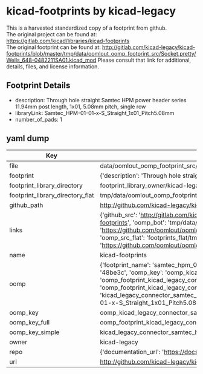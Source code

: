 # kicad-footprints by kicad-legacy  
This is a harvested standardized copy of a footprint from github.  
The original project can be found at:  
https://gitlab.com/kicad/libraries/kicad-footprints  
The original footprint can be found at:
http://gitlab.com/kicad-legacy/kicad-footprints/blob/master/tmp/data/oomlout_oomp_footprint_src/Socket.pretty/Wells_648-0482211SA01.kicad_mod
Please consult that link for additional, details, files, and license information.  
## Footprint Details
* description: Through hole straight Samtec HPM power header series 11.94mm post length, 1x01, 5.08mm pitch, single row  
* libraryLink: Samtec_HPM-01-01-x-S_Straight_1x01_Pitch5.08mm  
* number_of_pads: 1  
## yaml dump  
| Key | Value |  
| --- | --- |  
| file | data/oomlout_oomp_footprint_src/kicad-footprints/Connector_Samtec_HPM_THT.pretty/Samtec_HPM-01-01-x-S_Straight_1x01_Pitch5.08mm.kicad_mod |  
| footprint | {'description': 'Through hole straight Samtec HPM power header series 11.94mm post length, 1x01, 5.08mm pitch, single row', 'libraryLink': 'Samtec_HPM-01-01-x-S_Straight_1x01_Pitch5.08mm', 'number_of_pads': 1} |  
| footprint_library_directory | footprint_library_owner/kicad-legacy_kicad-footprints |  
| footprint_library_directory_flat | tmp/data/oomlout_oomp_footprint_src/footprints_flat/kicad_legacy_connector_samtec_hpm_tht_samtec_hpm_01_01_x_s_straight_1x01_pitch5_08mm/working |  
| github_path | http://github.com/kicad-legacy/kicad-footprints/blob/master/tmp/data/oomlout_oomp_footprint_src/Connector_Samtec_HPM_THT.pretty/Samtec_HPM-01-01-x-S_Straight_1x01_Pitch5.08mm.kicad_mod |  
| links | {'github_src': 'http://gitlab.com/kicad-legacy/kicad-footprints/blob/master/tmp/data/oomlout_oomp_footprint_src/Socket.pretty/Wells_648-0482211SA01.kicad_mod', 'github_src_repo': 'https://gitlab.com/kicad/libraries/kicad-footprints', 'oomp_bot': 'tmp/data/oomlout_oomp_footprint_src/footprints/kicad_legacy_connector_samtec_hpm_tht_samtec_hpm_01_01_x_s_straight_1x01_pitch5_08mm/working', 'oomp_bot_github': 'https://github.com/oomlout/oomlout_oomp_footprint_bot/tree/main/tmp/data/oomlout_oomp_footprint_src/footprints/kicad_legacy_connector_samtec_hpm_tht_samtec_hpm_01_01_x_s_straight_1x01_pitch5_08mm/working', 'oomp_src_flat': 'footprints_flat/tmp/data/oomlout_oomp_footprint_src/footprints_flat/kicad_legacy_connector_samtec_hpm_tht_samtec_hpm_01_01_x_s_straight_1x01_pitch5_08mm/working', 'oomp_src_flat_github': 'https://github.com/oomlout/oomlout_oomp_footprint_src/tree/main/tmp/data/oomlout_oomp_footprint_src/footprints_flat/kicad_legacy_connector_samtec_hpm_tht_samtec_hpm_01_01_x_s_straight_1x01_pitch5_08mm/working'} |  
| name | kicad-footprints |  
| oomp | {'footprint_name': 'samtec_hpm_01_01_x_s_straight_1x01_pitch5_08mm', 'library_name': 'connector_samtec_hpm_tht', 'md5': '48be3c9e7a71335623a4ad3d7b815d1b', 'md5_10': '48be3c9e7a', 'md5_5': '48be3', 'md5_6': '48be3c', 'oomp_key': 'oomp_kicad_legacy_connector_samtec_hpm_tht_samtec_hpm_01_01_x_s_straight_1x01_pitch5_08mm', 'oomp_key_extra': 'oomp_footprint_kicad_legacy_connector_samtec_hpm_tht_samtec_hpm_01_01_x_s_straight_1x01_pitch5_08mm', 'oomp_key_full': 'oomp_footprint_kicad_legacy_connector_samtec_hpm_tht_samtec_hpm_01_01_x_s_straight_1x01_pitch5_08mm_48be3c', 'oomp_key_simple': 'kicad_legacy_connector_samtec_hpm_tht_samtec_hpm_01_01_x_s_straight_1x01_pitch5_08mm', 'original_filename': 'data/oomlout_oomp_footprint_src/kicad-footprints/Connector_Samtec_HPM_THT.pretty/Samtec_HPM-01-01-x-S_Straight_1x01_Pitch5.08mm.kicad_mod', 'owner_name': 'kicad_legacy'} |  
| oomp_key | oomp_kicad_legacy_connector_samtec_hpm_tht_samtec_hpm_01_01_x_s_straight_1x01_pitch5_08mm |  
| oomp_key_full | oomp_footprint_kicad_legacy_connector_samtec_hpm_tht_samtec_hpm_01_01_x_s_straight_1x01_pitch5_08mm |  
| oomp_key_simple | kicad_legacy_connector_samtec_hpm_tht_samtec_hpm_01_01_x_s_straight_1x01_pitch5_08mm |  
| owner | kicad-legacy |  
| repo | {'documentation_url': 'https://docs.github.com/rest/repos/repos#get-a-repository', 'message': 'Not Found'} |  
| url | http://github.com/kicad-legacy/kicad-footprints |  

